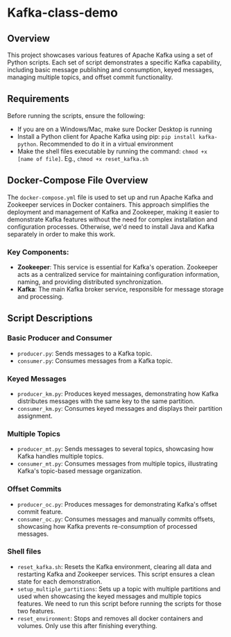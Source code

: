 # Kafka-class-demo

## Overview
This project showcases various features of Apache Kafka using a set of Python scripts. Each set of script demonstrates a specific Kafka capability, including basic message publishing and consumption, keyed messages, managing multiple topics, and offset commit functionality.

## Requirements

Before running the scripts, ensure the following:

- If you are on a Windows/Mac, make sure Docker Desktop is running
- Install a Python client for Apache Kafka using pip: `pip install kafka-python`. Recommended to do it in a virtual environment
- Make the shell files executable by running the command: `chmod +x [name of file]`. Eg., `chmod +x reset_kafka.sh`

## Docker-Compose File Overview

The `docker-compose.yml` file is used to set up and run Apache Kafka and Zookeeper services in Docker containers. This approach simplifies the deployment and management of Kafka and Zookeeper, making it easier to demonstrate Kafka features without the need for complex installation and configuration processes. Otherwise, we'd need to install Java and Kafka separately in order to make this work.

### Key Components:

- **Zookeeper**: This service is essential for Kafka's operation. Zookeeper acts as a centralized service for maintaining configuration information, naming, and providing distributed synchronization.
- **Kafka**: The main Kafka broker service, responsible for message storage and processing.

## Script Descriptions

### Basic Producer and Consumer
- `producer.py`: Sends messages to a Kafka topic.
- `consumer.py`: Consumes messages from a Kafka topic.

### Keyed Messages
- `producer_km.py`: Produces keyed messages, demonstrating how Kafka distributes messages with the same key to the same partition.
- `consumer_km.py`: Consumes keyed messages and displays their partition assignment.

### Multiple Topics
- `producer_mt.py`: Sends messages to several topics, showcasing how Kafka handles multiple topics.
- `consumer_mt.py`: Consumes messages from multiple topics, illustrating Kafka's topic-based message organization.

### Offset Commits
- `producer_oc.py`: Produces messages for demonstrating Kafka's offset commit feature.
- `consumer_oc.py`: Consumes messages and manually commits offsets, showcasing how Kafka prevents re-consumption of processed messages.

### Shell files
- `reset_kafka.sh`: Resets the Kafka environment, clearing all data and restarting Kafka and Zookeeper services. This script ensures a clean state for each demonstration.
- `setup_multiple_partitions`: Sets up a topic with multiple partitions and used when showcasing the keyed messages and multiple topics features. We need to run this script before running the scripts for those two features.
- `reset_environment`: Stops and removes all docker containers and volumes. Only use this after finishing everything.